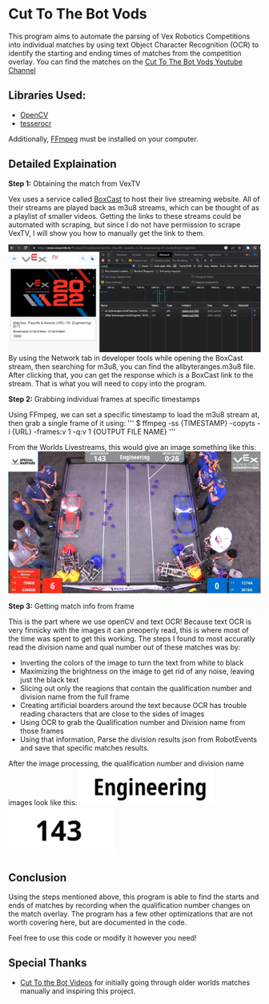 # Cut To The Bot Vods

This program aims to automate the parsing of Vex Robotics Competitions into individual matches by using text Object Character Recognition (OCR) to identify the starting and ending times of matches from the competition overlay. You can find the matches on the [Cut To The Bot Vods Youtube Channel](https://www.youtube.com/@CutToTheBotVod)

## Libraries Used: 
  - [OpenCV](https://github.com/opencv/opencv-python)
  - [tesserocr](https://github.com/sirfz/tesserocr)
 
 Additionally, [FFmpeg](https://ffmpeg.org/) must be installed on your computer. 
  
## Detailed Explaination

**Step 1:** Obtaining the match from VexTV

  Vex uses a service called [BoxCast](https://www.boxcast.com/) to host their live streaming website. All of their streams are played back as m3u8 streams, which can be thought of as a playlist of smaller videos. Getting the links to these streams could be automated with scraping, but since I do not have permission to scrape VexTV, I will show you how to manually get the link to them. 
  
![Getting m3u8 Stream](MiscImages/BoxTop.png)  
  By using the Network tab in developer tools while opening the BoxCast stream, then searching for m3u8, you can find the allbyteranges.m3u8 file. After clicking that, you can get the response which is a BoxCast link to the stream. That is what you will need to copy into the program. 
  
**Step 2:** Grabbing individual frames at specific timestamps
  
  Using FFmpeg, we can set a specific timestamp to load the m3u8 stream at, then grab a single frame of it using:
  '''
  $ ffmpeg -ss {TIMESTAMP} -copyts -i {URL} -frames:v 1 -q:v 1 {OUTPUT FILE NAME}
  '''
  
  From the Worlds Livestreams, this would give an image something like this: 
![Example Frame](MiscImages/exampleFrame.jpg)

**Step 3:** Getting match info from frame

  This is the part where we use openCV and text OCR! Because text OCR is very finnicky with the images it can preoperly read, this is where most of the time was spent to get this working. The steps I found to most accuratly read the division name and qual number out of these matches was by:
  
  - Inverting the colors of the image to turn the text from white to black
  - Maximizing the brightness on the image to get rid of any noise, leaving just the black text
  - Slicing out only the reagions that contain the qualification number and division name from the full frame 
  - Creating artificial boarders around the text because OCR has trouble reading characters that are close to the sides of images 
  - Using OCR to grab the Qualification number and Division name from those frames 
  - Using that information, Parse the division results json from RobotEvents and save that specific matches results. 

After the image processing, the qualification number and division name images look like this: 
![Division Example Image](MiscImages/DivisionExample.jpg) ![Qual Example Image](MiscImages/QualExample.jpg)

## Conclusion

Using the steps mentioned above, this program is able to find the starts and ends of matches by recording when the qualification number changes on the match overlay. The program has a few other optimizations that are not worth covering here, but are documented in the code. 

Feel free to use this code or modify it however you need! 

## Special Thanks

- [Cut To the Bot Videos](https://www.youtube.com/@cuttothebotvideos3345) for initially going through older worlds matches manually and inspiring this project. 
  
    

